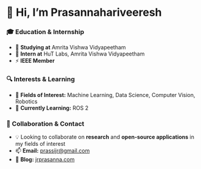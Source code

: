 # 👋 Hi, I’m Prasannahariveeresh  

### 🎓 Education & Internship  
- 🏫 **Studying at** Amrita Vishwa Vidyapeetham  
- 🔬 **Intern at** HuT Labs, Amrita Vishwa Vidyapeetham  
- ⚡ **IEEE Member**  

### 🔍 Interests & Learning  
- 👀 **Fields of Interest:** Machine Learning, Data Science, Computer Vision, Robotics
- 🌱 **Currently Learning:** ROS 2  

### 🤝 Collaboration & Contact  
- 💡 Looking to collaborate on **research** and **open-source applications** in my fields of interest  
- 📫 **Email:** [prassijr@gmail.com](mailto:prassijr@gmail.com)  
- 📝 **Blog:** [jrprasanna.com](https://jrprasanna.com/)  
